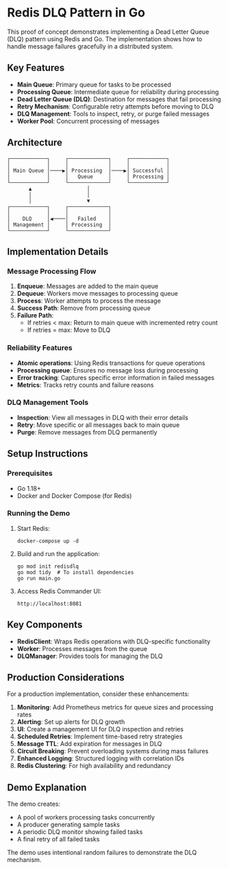 # Redis DLQ Pattern in Go

This proof of concept demonstrates implementing a Dead Letter Queue (DLQ) pattern using Redis and Go. The implementation shows how to handle message failures gracefully in a distributed system.

## Key Features

- **Main Queue**: Primary queue for tasks to be processed
- **Processing Queue**: Intermediate queue for reliability during processing
- **Dead Letter Queue (DLQ)**: Destination for messages that fail processing
- **Retry Mechanism**: Configurable retry attempts before moving to DLQ
- **DLQ Management**: Tools to inspect, retry, or purge failed messages
- **Worker Pool**: Concurrent processing of messages

## Architecture

```
┌────────────┐     ┌─────────────┐     ┌────────────┐
│            │     │             │     │            │
│ Main Queue │────▶│ Processing  │────▶│ Successful │
│            │     │   Queue     │     │ Processing │
└────────────┘     └─────────────┘     └────────────┘
       ▲                  │
       │                  │
       │                  ▼
┌────────────┐     ┌─────────────┐
│            │     │             │
│    DLQ     │◀────│   Failed    │
│ Management │     │ Processing  │
└────────────┘     └─────────────┘
```

## Implementation Details

### Message Processing Flow

1. **Enqueue**: Messages are added to the main queue
2. **Dequeue**: Workers move messages to processing queue
3. **Process**: Worker attempts to process the message
4. **Success Path**: Remove from processing queue
5. **Failure Path**: 
   - If retries < max: Return to main queue with incremented retry count
   - If retries = max: Move to DLQ

### Reliability Features

- **Atomic operations**: Using Redis transactions for queue operations
- **Processing queue**: Ensures no message loss during processing
- **Error tracking**: Captures specific error information in failed messages
- **Metrics**: Tracks retry counts and failure reasons

### DLQ Management Tools

- **Inspection**: View all messages in DLQ with their error details
- **Retry**: Move specific or all messages back to main queue
- **Purge**: Remove messages from DLQ permanently

## Setup Instructions

### Prerequisites

- Go 1.18+
- Docker and Docker Compose (for Redis)

### Running the Demo

1. Start Redis:
   ```
   docker-compose up -d
   ```

2. Build and run the application:
   ```
   go mod init redisdlq
   go mod tidy  # To install dependencies
   go run main.go
   ```

3. Access Redis Commander UI:
   ```
   http://localhost:8081
   ```

## Key Components

- **RedisClient**: Wraps Redis operations with DLQ-specific functionality
- **Worker**: Processes messages from the queue
- **DLQManager**: Provides tools for managing the DLQ

## Production Considerations

For a production implementation, consider these enhancements:

1. **Monitoring**: Add Prometheus metrics for queue sizes and processing rates
2. **Alerting**: Set up alerts for DLQ growth
3. **UI**: Create a management UI for DLQ inspection and retries
4. **Scheduled Retries**: Implement time-based retry strategies
5. **Message TTL**: Add expiration for messages in DLQ
6. **Circuit Breaking**: Prevent overloading systems during mass failures
7. **Enhanced Logging**: Structured logging with correlation IDs
8. **Redis Clustering**: For high availability and redundancy

## Demo Explanation

The demo creates:
- A pool of workers processing tasks concurrently
- A producer generating sample tasks
- A periodic DLQ monitor showing failed tasks
- A final retry of all failed tasks

The demo uses intentional random failures to demonstrate the DLQ mechanism.

